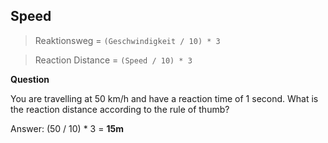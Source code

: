 ## Speed

> Reaktionsweg = `(Geschwindigkeit / 10) * 3`

> Reaction Distance = `(Speed / 10) * 3`

__Question__

You are travelling at 50 km/h and have a reaction time of 1 second. What is the reaction distance according to the rule of thumb?

Answer:
(50 / 10) * 3 = **15m**
